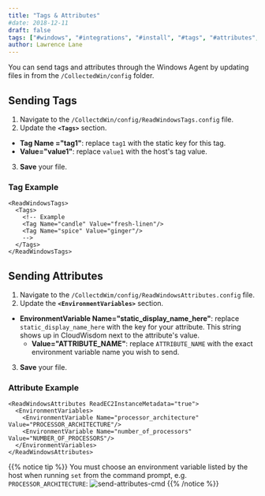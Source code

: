```yaml
---
title: "Tags & Attributes"
#date: 2018-12-11
draft: false
tags: ["#windows", "#integrations", "#install", "#tags", "#attributes", "#elements"]
author: Lawrence Lane
---
```


You can send tags and attributes through the Windows Agent by updating files in from the `/CollectedWin/config` folder.

## Sending Tags

1. Navigate to the `/CollectdWin/config/ReadWindowsTags.config` file.
2. Update the **`<Tags>`** section.
  - **Tag Name ="tag1"**: replace `tag1` with the static key for this tag.
  - **Value="value1"**: replace `value1` with the host's tag value.
3. **Save** your file.

### Tag Example

```
<ReadWindowsTags>
  <Tags>
    <!-- Example
    <Tag Name="candle" Value="fresh-linen"/>
    <Tag Name="spice" Value="ginger"/>
    -->
  </Tags>
</ReadWindowsTags>
```

## Sending Attributes

1. Navigate to the `/CollectdWim/config/ReadWindowsAttributes.config` file.
2. Update the **`<EnvironmentVariables>`** section.
  - **EnvironmentVariable Name="static_display_name_here"**: replace `static_display_name_here` with the key for your attribute. This string shows up in CloudWisdom next to the attribute's value.
    - **Value="ATTRIBUTE_NAME"**: replace  `ATTRIBUTE_NAME` with the exact environment variable name you wish to send.
3. **Save** your file.

### Attribute Example
```
<ReadWindowsAttributes ReadEC2InstanceMetadata="true">
  <EnvironmentVariables>
    <EnvironmentVariable Name="processor_architecture" Value="PROCESSOR_ARCHITECTURE"/>
    <EnvironmentVariable Name="number_of_processors" Value="NUMBER_OF_PROCESSORS"/>
  </EnvironmentVariables>
</ReadWindowsAttributes>
```

{{% notice tip %}}
You must choose an environment variable listed by the host when running `set` from the command prompt, e.g. `PROCESSOR_ARCHITECTURE`:
![send-attributes-cmd](/images/windows-agent-send-attributes/send-attributes-cmd.png)
{{% /notice %}}
